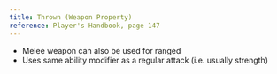 ```yaml
---
title: Thrown (Weapon Property)
reference: Player's Handbook, page 147
---
```


- Melee weapon can also be used for ranged
- Uses same ability modifier as a regular attack (i.e. usually strength)
